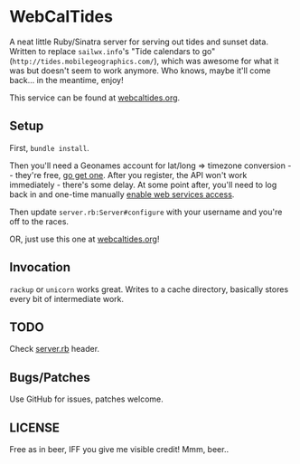 # WebCalTides

A neat little Ruby/Sinatra server for serving out tides and sunset data.
Written to replace `sailwx.info`'s "Tide calendars to go"
(`http://tides.mobilegeographics.com/`), which was awesome for what it was but
doesn't seem to work anymore.  Who knows, maybe it'll come back... in the
meantime, enjoy!

This service can be found at [webcaltides.org](https://webcaltides.org).

## Setup

First, `bundle install`.

Then you'll need a Geonames account for lat/long => timezone conversion --
they're free, [go get one](https://www.geonames.org/login).  After you register,
the API won't work immediately - there's some delay.  At some point after,
you'll need to log back in and one-time manually [enable web services
access](https://www.geonames.org/manageaccount).

Then update `server.rb:Server#configure` with your username and you're off to
the races.

OR, just use this one at [webcaltides.org](https://webcaltides.org)!

## Invocation

`rackup` or `unicorn` works great.  Writes to a cache directory, basically
stores every bit of intermediate work.

## TODO

Check [server.rb](https://github.com/jpr5/webcaltides/blob/master/server.rb) header.

## Bugs/Patches

Use GitHub for issues, patches welcome.

## LICENSE

Free as in beer, IFF you give me visible credit!  Mmm, beer..
